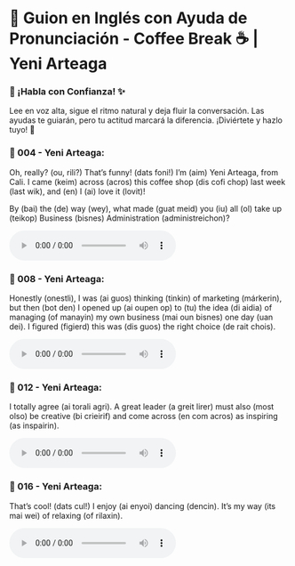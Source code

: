 # 📜 Guion en Inglés con Ayuda de Pronunciación - Coffee Break ☕ | Yeni Arteaga

### 🎤 ¡Habla con Confianza! ✨
Lee en voz alta, sigue el ritmo natural y deja fluir la conversación. Las ayudas te guiarán, pero tu actitud marcará la diferencia. ¡Diviértete y hazlo tuyo! 🚀

### 🌟 004 - Yeni Arteaga:
Oh, really? (ou, rili?) That’s funny! (dats foni!) I’m (aim) Yeni Arteaga, from Cali. I came (keim) across (acros) this coffee shop (dis cofi chop) last week (last wik), and (en) I (ai) love it (lovit)!

By (bai) the (de) way (wey), what made (guat meid) you (iu) all (ol) take up (teikop) Business (bisnes) Administration (administreichon)?

<audio controls>
  <source src="https://josemaestreb.github.io/coffee_uniminuto/docs/audios/004.m4a" type="audio/mp4">
  Tu navegador no soporta el elemento de audio.
</audio>

### 🌟 008 - Yeni Arteaga:
Honestly (onestli), I was (ai guos) thinking (tinkin) of marketing (márkerin), but then (bot den) I opened up (ai oupen op) to (tu) the idea (di aidia) of managing (of manayin) my own business (mai oun bisnes) one day (uan dei). I figured (figierd) this was (dis guos) the right choice (de rait chois).

<audio controls>
  <source src="https://josemaestreb.github.io/coffee_uniminuto/docs/audios/008.m4a" type="audio/mp4">
  Tu navegador no soporta el elemento de audio.
</audio>

### 🌟 012 - Yeni Arteaga:
I totally agree (ai torali agri). A great leader (a greit lirer) must also (most olso) be creative (bi crieirif) and come across (en com acros) as inspiring (as inspairin).

<audio controls>
  <source src="https://josemaestreb.github.io/coffee_uniminuto/docs/audios/012.m4a" type="audio/mp4">
  Tu navegador no soporta el elemento de audio.
</audio>

### 🌟 016 - Yeni Arteaga:
That’s cool! (dats cul!) I enjoy (ai enyoi) dancing (dencin). It’s my way (its mai wei) of relaxing (of rilaxin).

<audio controls>
  <source src="https://josemaestreb.github.io/coffee_uniminuto/docs/audios/016.m4a" type="audio/mp4">
  Tu navegador no soporta el elemento de audio.
</audio>